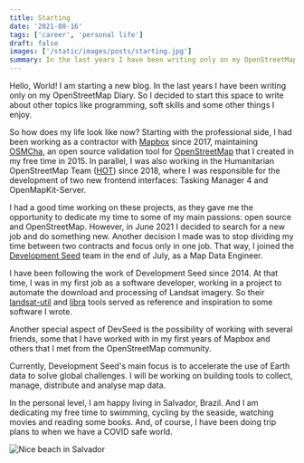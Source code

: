 ```yaml
---
title: Starting
date: '2021-08-16'
tags: ['career', 'personal life']
draft: false
images: ['/static/images/posts/starting.jpg']
summary: In the last years I have been writing only on my OpenStreetMap Diary. So I decided to start this space to write about other topics like programming, soft skills and some other things I enjoy.
---
```


Hello, World! I am starting a new blog. In the last years I have been writing only on my OpenStreetMap Diary. So I decided to start this space to write about other topics like programming, soft skills and some other things I enjoy.

So how does my life look like now? Starting with the professional side, I had been working as a contractor with [Mapbox](https://mapbox.com) since 2017, maintaining [OSMCha](https://osmcha.org), an open source validation tool for [OpenStreetMap](https://osm.org) that I created in my free time in 2015. In parallel, I was also working in the Humanitarian OpenStreetMap Team ([HOT](https://hotosm.org)) since 2018, where I was responsible for the development of two new frontend interfaces: Tasking Manager 4 and OpenMapKit-Server.

I had a good time working on these projects, as they gave me the opportunity to dedicate my time to some of my main passions: open source and OpenStreetMap. However, in June 2021 I decided to search for a new job and do something new. Another decision I made was to stop dividing my time between two contracts and focus only in one job. That way, I joined the [Development Seed](https://developmentseed.org) team in the end of July, as a Map Data Engineer.

I have been following the work of Development Seed since 2014. At that time, I was in my first job as a software developer, working in a project to automate the download and processing of Landsat imagery. So their [landsat-util](https://github.com/developmentseed/landsat-util) and [libra](https://github.com/AstroDigital/libra) tools served as reference and inspiration to some software I wrote.

Another special aspect of DevSeed is the possibility of working with several friends, some that I have worked with in my first years of Mapbox and others that I met from the OpenStreetMap community.

Currently, Development Seed's main focus is to accelerate the use of Earth data to solve global challenges. I will be working on building tools to collect, manage, distribute and analyse map data.

In the personal level, I am happy living in Salvador, Brazil. And I am dedicating my free time to swimming, cycling by the seaside, watching movies and reading some books. And, of course, I have been doing trip plans to when we have a COVID safe world.

![Nice beach in Salvador](/static/images/posts/starting.jpg)

